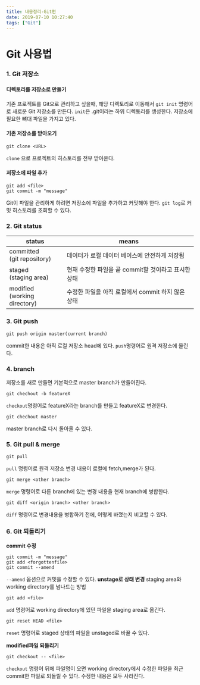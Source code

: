 ```yaml
---
title: 내용정리-Git편
date: 2019-07-10 10:27:40
tags: ["Git"]
---
```

# Git 사용법  

### 1. Git 저장소  
#### 디렉토리를 저장소로 만들기 
기존 프로젝트를 Git으로 관리하고 싶을때, 해당 디렉토리로 이동해서 `git init` 명령어로 새로운 Git 저장소를 만든다.
`init`은 .git이라는 하위 디렉토리를 생성한다. 저장소에 필요한 뼈대 파일을 가지고 있다. 

#### 기존 저장소를 받아오기  
```shell
git clone <URL>
```
`clone` 으로 프로젝트의 히스토리를 전부 받아온다. 

#### 저장소에 파일 추가  
```shell
git add <file>
git commit -m "message"
```
Git이 파일을 관리하게 하려면 저장소에 파일을 추가하고 커밋해야 한다. 
`git log`로 커밋 히스토리를 조회할 수 있다. 

### 2. Git status
status|means
--|--
committed<br>(git repository)|데이터가 로컬 데이터 베이스에 안전하게 저장됨
staged<br>(staging area)| 현재 수정한 파일을 곧 commit할 것이라고 표시한 상태 
modified<br>(working directory)| 수정한 파일을 아직 로컬에서 commit 하지 않은 상태 

### 3. Git push
```shell
git push origin master(current branch)
```
commit한 내용은 아직 로컬 저장소 head에 있다. `push`명령어로 원격 저장소에 올린다.  

### 4. branch  
저장소를 새로 만들면 기본적으로 master branch가 만들어진다.  
```shell
git chechout -b featureX
```
`checkout`명령어로 featureX라는 branch를 만들고 featureX로 변경한다. 
```shell
git chechout master
```
master branch로 다시 돌아올 수 있다. 

### 5. Git pull & merge  
```shell
git pull
```
`pull` 명령어로 원격 저장소 변경 내용이 로컬에 fetch,merge가 된다.  
```shell
git merge <other branch>
```
`merge` 명령어로 다른 branch에 있는 변경 내용을 현재 branch에 병합한다.  
```shell
git diff <origin branch> <other branch>
``` 
`diff` 명령어로 변경내용을 병합하기 전에, 어떻게 바꼈는지 비교할 수 있다.  

### 6. Git 되돌리기  
**commit 수정**
```shell
git commit -m "message"
git add <forgottenfile>
git commit --amend
```
`--amend` 옵션으로 커밋을 수정할 수 있다. 
**unstage로 상태 변경**
staging area와 working directory를 넘나드는 방법  
```shell
git add <file>
```
`add` 명령어로 working directory에 있던 파일을 staging area로 옮긴다.  
```shell
git reset HEAD <file>
```
`reset` 명령어로 staged 상태의 파일을 unstaged로 바꿀 수 있다. 

**modified파일 되돌리기**
```shell
git checkout -- <file>
```
`checkout` 명령어 뒤에 파일명이 오면 working directory에서 수정한 파일을 최근 commit한 파일로 되돌릴 수 있다. 수정한 내용은 모두 사라진다. 
